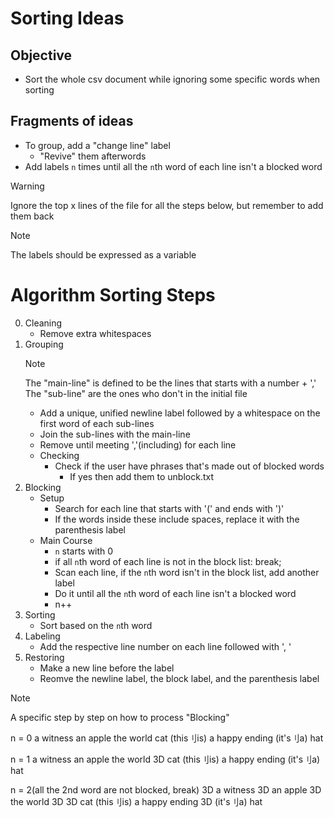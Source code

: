 # Sorting Ideas

## Objective
- Sort the whole csv document while ignoring some specific words when sorting

## Fragments of ideas
- To group, add a "change line" label
	* "Revive" them afterwords
- Add labels `n` times until all the `n`th word of each line isn't a blocked word

> [!WARNING]
> Ignore the top x lines of the file for all the steps below, but remember to add them back

> [!NOTE]
> The labels should be expressed as a variable

# Algorithm Sorting Steps
0. Cleaning
	- Remove extra whitespaces
1. Grouping
	> [!NOTE]
	> The "main-line" is defined to be the lines that starts with a number + ','
	> The "sub-line" are the ones who don't in the initial file
	- Add a unique, unified newline label followed by a whitespace on the first word of each sub-lines
	- Join the sub-lines with the main-line
	- Remove until meeting ','(including) for each line
	- Checking
		* Check if the user have phrases that's made out of blocked words
			- If yes then add them to unblock.txt
2. Blocking
	- Setup
		* Search for each line that starts with '(' and ends with ')'
		* If the words inside these include spaces, replace it with the parenthesis label
	- Main Course
		* `n` starts with 0
		* if all `n`th word of each line is not in the block list: break;
		* Scan each line, if the `n`th word isn't in the block list, add another label
		* Do it until all the `n`th word of each line isn't a blocked word
		* n++
3. Sorting
	- Sort based on the `n`th word
4. Labeling
	- Add the respective line number on each line followed with ', '
5. Restoring
	- Make a new line before the label
	- Reomve the newline label, the block label, and the parenthesis label

> [!NOTE]
> A specific step by step on how to process "Blocking"

n = 0
a witness
an apple
the world
cat
(this刂is) a happy ending
(it's刂a) hat

n = 1
a witness
an apple
the world
3D cat
(this刂is) a happy ending
(it's刂a) hat

n = 2(all the 2nd word are not blocked, break)
3D a witness
3D an apple
3D the world
3D 3D cat
(this刂is) a happy ending
3D (it's刂a) hat
